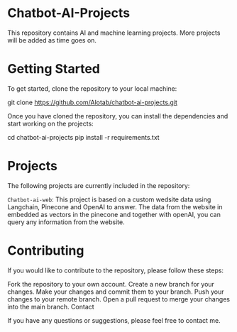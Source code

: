 # Chatbot-AI-Projects


This repository contains AI and machine learning projects. More projects will be added as time goes on.

# Getting Started 
To get started, clone the repository to your local machine:

git clone https://github.com/Alotab/chatbot-ai-projects.git

Once you have cloned the repository, you can install the dependencies and start working on the projects:

cd chatbot-ai-projects
pip install -r requirements.txt



# Projects
The following projects are currently included in the repository:

`Chatbot-ai-web`: This project is based on a custom wedsite data using Langchain, Pinecone and OpenAI to answer. The data from the website in embedded as vectors in the pinecone and together with openAI, you can query any information from the website.


# Contributing
If you would like to contribute to the repository, please follow these steps:

Fork the repository to your own account.
Create a new branch for your changes.
Make your changes and commit them to your branch.
Push your changes to your remote branch.
Open a pull request to merge your changes into the main branch.
Contact

If you have any questions or suggestions, please feel free to contact me.

